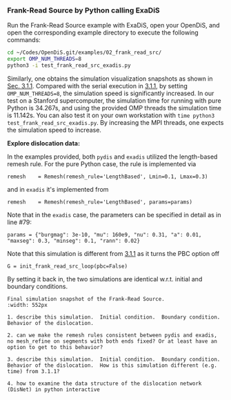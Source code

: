 ### Frank-Read Source by Python calling ExaDiS


Run the Frank-Read Source example with ExaDiS, open your OpenDiS, and open the corresponding example directory to execute the following commands:

```bash
cd ~/Codes/OpenDiS.git/examples/02_frank_read_src/
export OMP_NUM_THREADS=8
python3 -i test_frank_read_src_exadis.py
```
Similarly, one obtains the simulation visualization snapshots as shown in [Sec. 3.1.1](https://caiwei-stanford.github.io/opendis-doc/tutorials/frank_read_src/frank_read_src_by_python.html). Compared with the serial execution in [3.1.1](https://caiwei-stanford.github.io/opendis-doc/tutorials/frank_read_src/frank_read_src_by_python.html), by setting ```OMP_NUM_THREADS=8```, the simulation speed is significantly increased. In our test on a Stanford supercomputer, the simulation time for running with pure Python is 34.267s, and using the provided OMP threads the simulation time is 11.142s. You can also test it on your own workstation with ```time python3 test_frank_read_src_exadis.py```. By increasing the MPI threads, one expects the simulation speed to increase.

**Explore dislocation data:**

In the examples provided, both ```pydis``` and ```exadis``` utilized the length-based remesh rule. For the pure Python case, the rule is implemented via 
```{python}
remesh    = Remesh(remesh_rule='LengthBased', Lmin=0.1, Lmax=0.3)
```
and in ```exadis``` it's implemented from 
```{python}
remesh    = Remesh(remesh_rule='LengthBased', params=params)
```
Note that in the ```exadis``` case, the parameters can be specified in detail as in line #79:
```{python}
params = {"burgmag": 3e-10, "mu": 160e9, "nu": 0.31, "a": 0.01, "maxseg": 0.3, "minseg": 0.1, "rann": 0.02}
```
Note that this simulation is different from [3.1.1](https://caiwei-stanford.github.io/opendis-doc/tutorials/frank_read_src/frank_read_src_by_python.html) as it turns the PBC option off
```{python}
G = init_frank_read_src_loop(pbc=False)
```
By setting it back in, the two simulations are identical w.r.t. initial and boundary conditions.

```{figure} frank_read_schematic.png
Final simulation snapshot of the Frank-Read Source.
:width: 552px
```

 

```{important}
1. describe this simulation.  Initial condition.  Boundary condition.  Behavior of the dislocation.

2. can we make the remesh rules consistent between pydis and exadis, no mesh_refine on segments with both ends fixed? Or at least have an option to get to this behavior?

3. describe this simulation.  Initial condition.  Boundary condition.  Behavior of the dislocation.  How is this simulation different (e.g. time) from 3.1.1?

4. how to examine the data structure of the dislocation network (DisNet) in python interactive


```
